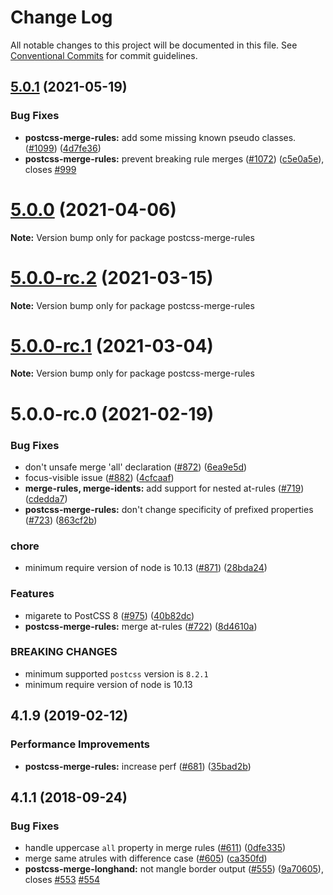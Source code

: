 # Change Log

All notable changes to this project will be documented in this file.
See [Conventional Commits](https://conventionalcommits.org) for commit guidelines.

## [5.0.1](https://github.com/cssnano/cssnano/compare/postcss-merge-rules@5.0.0...postcss-merge-rules@5.0.1) (2021-05-19)


### Bug Fixes

* **postcss-merge-rules:** add some missing known pseudo classes. ([#1099](https://github.com/cssnano/cssnano/issues/1099)) ([4d7fe36](https://github.com/cssnano/cssnano/commit/4d7fe367bebab86c7b5664ed4621ee7586ca7d86))
* **postcss-merge-rules:** prevent breaking rule merges ([#1072](https://github.com/cssnano/cssnano/issues/1072)) ([c5e0a5e](https://github.com/cssnano/cssnano/commit/c5e0a5eac171089ae994fcba21d9c565fb462577)), closes [#999](https://github.com/cssnano/cssnano/issues/999)





# [5.0.0](https://github.com/cssnano/cssnano/compare/postcss-merge-rules@5.0.0-rc.2...postcss-merge-rules@5.0.0) (2021-04-06)

**Note:** Version bump only for package postcss-merge-rules





# [5.0.0-rc.2](https://github.com/cssnano/cssnano/compare/postcss-merge-rules@5.0.0-rc.1...postcss-merge-rules@5.0.0-rc.2) (2021-03-15)

**Note:** Version bump only for package postcss-merge-rules





# [5.0.0-rc.1](https://github.com/cssnano/cssnano/compare/postcss-merge-rules@5.0.0-rc.0...postcss-merge-rules@5.0.0-rc.1) (2021-03-04)

**Note:** Version bump only for package postcss-merge-rules





# 5.0.0-rc.0 (2021-02-19)


### Bug Fixes

* don't unsafe merge 'all' declaration ([#872](https://github.com/cssnano/cssnano/issues/872)) ([6ea9e5d](https://github.com/cssnano/cssnano/commit/6ea9e5dcad2d8ea22be7209332ee29d352c807de))
* focus-visible issue ([#882](https://github.com/cssnano/cssnano/issues/882)) ([4cfcaaf](https://github.com/cssnano/cssnano/commit/4cfcaaf25b162ec2b0308907a408d7dba6a354c3))
* **merge-rules, merge-idents:** add support for nested at-rules ([#719](https://github.com/cssnano/cssnano/issues/719)) ([cdedda7](https://github.com/cssnano/cssnano/commit/cdedda7f9d67873d872add044ad34c91616579f3))
* **postcss-merge-rules:** don't change specificity of prefixed properties ([#723](https://github.com/cssnano/cssnano/issues/723)) ([863cf2b](https://github.com/cssnano/cssnano/commit/863cf2b3470d3172523a3165dc368abcfa18809c))


### chore

* minimum require version of node is 10.13 ([#871](https://github.com/cssnano/cssnano/issues/871)) ([28bda24](https://github.com/cssnano/cssnano/commit/28bda243e32ce3ba89b3c358a5f78727b3732f11))


### Features

* migarete to PostCSS 8 ([#975](https://github.com/cssnano/cssnano/issues/975)) ([40b82dc](https://github.com/cssnano/cssnano/commit/40b82dca7f53ac02cd4fe62846dec79b898ccb49))
* **postcss-merge-rules:** merge at-rules ([#722](https://github.com/cssnano/cssnano/issues/722)) ([8d4610a](https://github.com/cssnano/cssnano/commit/8d4610a6391ddab29bcb08ef0522d0b7ce2d6582))


### BREAKING CHANGES

* minimum supported `postcss` version is `8.2.1`
* minimum require version of node is 10.13



## 4.1.9 (2019-02-12)


### Performance Improvements

* **postcss-merge-rules:** increase perf ([#681](https://github.com/cssnano/cssnano/issues/681)) ([35bad2b](https://github.com/cssnano/cssnano/commit/35bad2b70fca5390c88eaabc24c25bb8d28b2f95))



## 4.1.1 (2018-09-24)


### Bug Fixes

* handle uppercase `all` property in merge rules ([#611](https://github.com/cssnano/cssnano/issues/611)) ([0dfe335](https://github.com/cssnano/cssnano/commit/0dfe3355951fa4a080a04dca34c6d99420def7ac))
* merge same atrules with difference case ([#605](https://github.com/cssnano/cssnano/issues/605)) ([ca350fd](https://github.com/cssnano/cssnano/commit/ca350fda779bab5ca2eadf70299d92f8e495a273))
* **postcss-merge-longhand:** not mangle border output ([#555](https://github.com/cssnano/cssnano/issues/555)) ([9a70605](https://github.com/cssnano/cssnano/commit/9a706050b621e7795a9bf74eb7110b5c81804ffe)), closes [#553](https://github.com/cssnano/cssnano/issues/553) [#554](https://github.com/cssnano/cssnano/issues/554)
